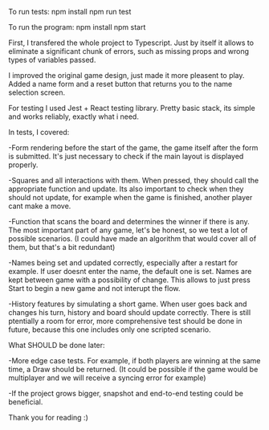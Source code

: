 To run tests:
npm install
npm run test

To run the program:
npm install
npm start

First, I transfered the whole project to Typescript. Just by itself it allows to eliminate a significant chunk of errors, such as missing props and wrong types of variables passed.

I improved the original game design, just made it more pleasent to play. Added a name form and a reset button that returns you to the name selection screen.

For testing I used Jest + React testing library. Pretty basic stack, its simple and works reliably, exactly what i need.

In tests, I covered:

-Form rendering before the start of the game, the game itself after the form is submitted. It's just necessary to check if the main layout is displayed properly.

-Squares and all interactions with them. When pressed, they should call the appropriate function and update. Its also important to check when they should not update, for example when the game is finished, another player cant make a move.

-Function that scans the board and determines the winner if there is any. The most important part of any game, let's be honest, so we test a lot of possible scenarios. (I could have made an algorithm that would cover all of them, but that's a bit redundant)

-Names being set and updated correctly, especially after a restart for example. If user doesnt enter the name, the default one is set. Names are kept between game with a possibility of change. This allows to just press Start to begin a new game and not interupt the flow.

-History features by simulating a short game. When user goes back and changes his turn, history and board should update correctly. There is still ptentially a room for error, more comprehensive test should be done in future, because this one includes only one scripted scenario.

What SHOULD be done later:

-More edge case tests. For example, if both players are winning at the same time, a Draw should be returned. (It could be possible if the game would be multiplayer and we will receive a syncing error for example)

-If the project grows bigger, snapshot and end-to-end testing could be beneficial.

Thank you for reading :)
